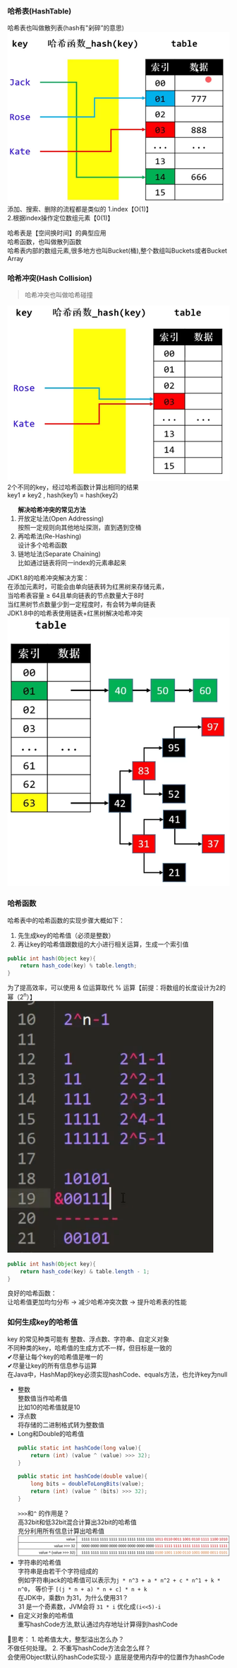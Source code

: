 ### 哈希表(HashTable)
哈希表也叫做散列表(hash有"剁碎”的意思)
![](../img/hash.png)
添加、搜索、删除的流程都是类似的
1.index【O(1)】<br>
2.根据index操作定位数组元素【0(1)】<p>
哈希表是【空间换时间】的典型应用<br>
哈希函数，也叫做散列函数<br>
哈希表内部的数组元素,很多地方也叫Bucket(桶),整个数组叫Buckets或者Bucket Array<br>

### 哈希冲突(Hash Collision)
> 哈希冲突也叫做哈希碰撞

![](../img/hashcollision.png)
2个不同的key，经过哈希函数计算出相同的结果<br>
key1 ≠ key2 , hash(key1) = hash(key2)<br>

<ol><b>解决哈希冲突的常见方法</b>
<li>开放定址法(Open Addressing)</li>
按照一定规则向其他地址探测，直到遇到空桶
<li>再哈希法(Re-Hashing)</li>
设计多个哈希函数
<li>链地址法(Separate Chaining)</li>
比如通过链表将同一index的元素串起来
</ol>

JDK1.8的哈希冲突解决方案：<br>
在添加元素时，可能会由单向链表转为红黑树来存储元素，<br>
当哈希表容量 ≥ 64且单向链表的节点数量大于8时<br>
当红黑树节点数量少到一定程度时，有会转为单向链表<br>
JDK1.8中的哈希表使用链表+红黑树解决哈希冲突
![](../img/solution.png)

### 哈希函数
哈希表中的哈希函数的实现步骤大概如下：
1. 先生成key的哈希值（必须是整数）
2. 再让key的哈希值跟数组的大小进行相关运算，生成一个索引值
```java
public int hash(Object key){
    return hash_code(key) % table.length;
}
```
为了提高效率，可以使用 & 位运算取代 % 运算【前提：将数组的长度设计为2的幂（2<sup>n</sup>）】<br>
![](../img/hashfun.png)
```java
public int hash(Object key){
    return hash_code(key) & table.length - 1;
}
```
良好的哈希函数：<br>
让哈希值更加均匀分布 -> 减少哈希冲突次数 -> 提升哈希表的性能
### 如何生成key的哈希值
key 的常见种类可能有
整数、浮点数、字符串、自定义对象<br>
不同种类的key，哈希值的生成方式不一样，但目标是一致的<br>
✔尽量让每个key的哈希值是唯一的<br>
✔尽量让key的所有信息参与运算<br>
在Java中，HashMap的key必须实现hashCode、equals方法，也允许key为null
- 整数<br>
    整数值当作哈希值<br>
    比如10的哈希值就是10<br>
- 浮点数<br>
  将存储的二进制格式转为整数值<br>
- Long和Double的哈希值
    ```java
    public static int hashCode(long value){
        return (int) (value ^ (value) >>> 32);    
    }
    ```
    ```java
    public static int hashCode(double value){
        long bits = doubleToLongBits(value);
        return (int) (value ^ (bits) >>> 32);
    }
    ```
     `>>>`和`^` 的作用是？<br>
    高32bit和低32bit混合计算出32bit的哈希值<br>
    充分利用所有信息计算出哈希值<br>
    ![](../img/hashcode.png)
- 字符串的哈希值<br>
    字符串是由若干个字符组成的<br>
    例如字符串jack的哈希值可以表示为`j * n^3 + a * n^2 + c * n^1 + k * n^0`，
    等价于 `[(j * n + a) * n + c] * n + k`<br>
    在JDK中，乘数n 为31，为什么使用31？<br>
    31 是一个奇素数，JVM会将 `31 * i` 优化成`(i<<5)-i`<br>
- 自定义对象的哈希值<br>
    重写hashCode方法,默认通过内存地址计算得到hashCode<br>
<p>🤔思考：
1. 哈希值太大，整型溢出怎么办？<br>
    不做任何处理。
2. 不重写hashCode方法会怎么样？<br>
   会使用Object默认的hashCode实现-》底层是使用内存中的位置作为hashCode


